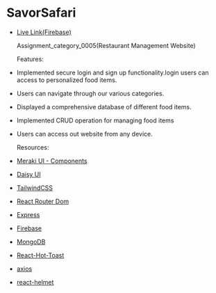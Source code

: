 # SavorSafari

- [Live Link(Firebase)](https://server-side-tau-lime.vercel.app)

  Assignment_category_0005(Restaurant Management Website)

  Features:

- Implemented secure login and sign up functionality.login users can access to personalized food items.
- Users can navigate through our various categories.
- Displayed a comprehensive database of different food items.
- Implemented CRUD operation for managing food items
- Users can access out website from any device.


  Resources:

- [Meraki UI - Components](https://merakiui.com/components)
- [Daisy UI](https://daisyui.com/)
- [TailwindCSS](https://tailwindcss.com/)
- [React Router Dom](https://reactrouter.com/en/main)
- [Express](https://expressjs.com/)
- [Firebase](https://console.firebase.google.com/)
- [MongoDB](https://www.mongodb.com/)
- [React-Hot-Toast](https://react-hot-toast.com/)
- [axios](https://axios-http.com/docs/intro)
- [react-helmet](https://www.npmjs.com/package/react-helmet-async)



